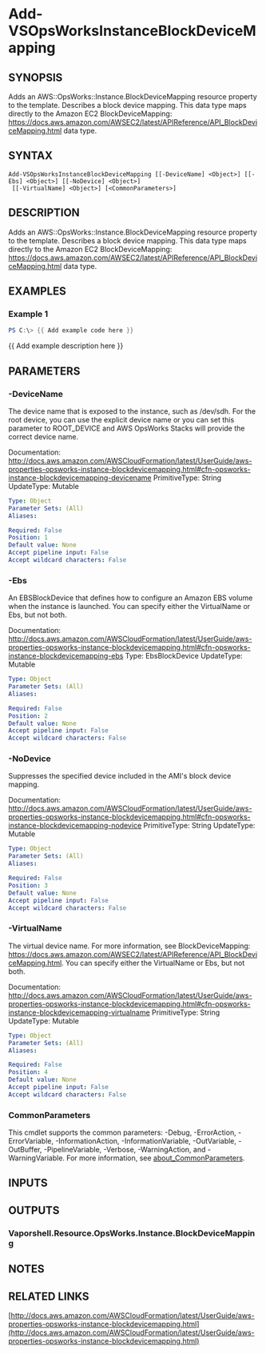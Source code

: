 # Add-VSOpsWorksInstanceBlockDeviceMapping

## SYNOPSIS
Adds an AWS::OpsWorks::Instance.BlockDeviceMapping resource property to the template.
Describes a block device mapping.
This data type maps directly to the Amazon EC2 BlockDeviceMapping: https://docs.aws.amazon.com/AWSEC2/latest/APIReference/API_BlockDeviceMapping.html data type.

## SYNTAX

```
Add-VSOpsWorksInstanceBlockDeviceMapping [[-DeviceName] <Object>] [[-Ebs] <Object>] [[-NoDevice] <Object>]
 [[-VirtualName] <Object>] [<CommonParameters>]
```

## DESCRIPTION
Adds an AWS::OpsWorks::Instance.BlockDeviceMapping resource property to the template.
Describes a block device mapping.
This data type maps directly to the Amazon EC2 BlockDeviceMapping: https://docs.aws.amazon.com/AWSEC2/latest/APIReference/API_BlockDeviceMapping.html data type.

## EXAMPLES

### Example 1
```powershell
PS C:\> {{ Add example code here }}
```

{{ Add example description here }}

## PARAMETERS

### -DeviceName
The device name that is exposed to the instance, such as /dev/sdh.
For the root device, you can use the explicit device name or you can set this parameter to ROOT_DEVICE and AWS OpsWorks Stacks will provide the correct device name.

Documentation: http://docs.aws.amazon.com/AWSCloudFormation/latest/UserGuide/aws-properties-opsworks-instance-blockdevicemapping.html#cfn-opsworks-instance-blockdevicemapping-devicename
PrimitiveType: String
UpdateType: Mutable

```yaml
Type: Object
Parameter Sets: (All)
Aliases:

Required: False
Position: 1
Default value: None
Accept pipeline input: False
Accept wildcard characters: False
```

### -Ebs
An EBSBlockDevice that defines how to configure an Amazon EBS volume when the instance is launched.
You can specify either the VirtualName or Ebs, but not both.

Documentation: http://docs.aws.amazon.com/AWSCloudFormation/latest/UserGuide/aws-properties-opsworks-instance-blockdevicemapping.html#cfn-opsworks-instance-blockdevicemapping-ebs
Type: EbsBlockDevice
UpdateType: Mutable

```yaml
Type: Object
Parameter Sets: (All)
Aliases:

Required: False
Position: 2
Default value: None
Accept pipeline input: False
Accept wildcard characters: False
```

### -NoDevice
Suppresses the specified device included in the AMI's block device mapping.

Documentation: http://docs.aws.amazon.com/AWSCloudFormation/latest/UserGuide/aws-properties-opsworks-instance-blockdevicemapping.html#cfn-opsworks-instance-blockdevicemapping-nodevice
PrimitiveType: String
UpdateType: Mutable

```yaml
Type: Object
Parameter Sets: (All)
Aliases:

Required: False
Position: 3
Default value: None
Accept pipeline input: False
Accept wildcard characters: False
```

### -VirtualName
The virtual device name.
For more information, see BlockDeviceMapping: https://docs.aws.amazon.com/AWSEC2/latest/APIReference/API_BlockDeviceMapping.html.
You can specify either the VirtualName or Ebs, but not both.

Documentation: http://docs.aws.amazon.com/AWSCloudFormation/latest/UserGuide/aws-properties-opsworks-instance-blockdevicemapping.html#cfn-opsworks-instance-blockdevicemapping-virtualname
PrimitiveType: String
UpdateType: Mutable

```yaml
Type: Object
Parameter Sets: (All)
Aliases:

Required: False
Position: 4
Default value: None
Accept pipeline input: False
Accept wildcard characters: False
```

### CommonParameters
This cmdlet supports the common parameters: -Debug, -ErrorAction, -ErrorVariable, -InformationAction, -InformationVariable, -OutVariable, -OutBuffer, -PipelineVariable, -Verbose, -WarningAction, and -WarningVariable. For more information, see [about_CommonParameters](http://go.microsoft.com/fwlink/?LinkID=113216).

## INPUTS

## OUTPUTS

### Vaporshell.Resource.OpsWorks.Instance.BlockDeviceMapping
## NOTES

## RELATED LINKS

[http://docs.aws.amazon.com/AWSCloudFormation/latest/UserGuide/aws-properties-opsworks-instance-blockdevicemapping.html](http://docs.aws.amazon.com/AWSCloudFormation/latest/UserGuide/aws-properties-opsworks-instance-blockdevicemapping.html)

